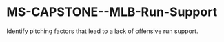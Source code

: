 # MS-CAPSTONE--MLB-Run-Support
Identify pitching factors that lead to a lack of offensive run support.
